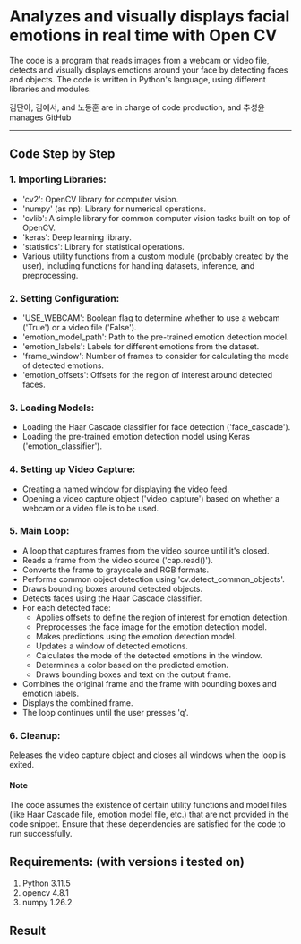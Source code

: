 # Analyzes and visually displays facial emotions in real time with Open CV

The code is a program that reads images from a webcam or video file, detects and visually displays emotions around your face by detecting faces and objects. The code is written in Python's language, using different libraries and modules.

김단아, 김예서, and 노동훈 are in charge of code production, and 추성윤 manages GitHub

---

## Code Step by Step
### 1. Importing Libraries:

- 'cv2': OpenCV library for computer vision.
- 'numpy' (as np): Library for numerical operations.
- 'cvlib': A simple library for common computer vision tasks built on top of OpenCV.
- 'keras': Deep learning library.
- 'statistics': Library for statistical operations.
- Various utility functions from a custom module (probably created by the user), including functions for handling datasets, inference, and preprocessing.

### 2. Setting Configuration:

- 'USE_WEBCAM': Boolean flag to determine whether to use a webcam ('True') or a video file ('False').
- 'emotion_model_path': Path to the pre-trained emotion detection model.
- 'emotion_labels': Labels for different emotions from the dataset.
- 'frame_window': Number of frames to consider for calculating the mode of detected emotions.
- 'emotion_offsets': Offsets for the region of interest around detected faces.

### 3. Loading Models:

- Loading the Haar Cascade classifier for face detection ('face_cascade').
- Loading the pre-trained emotion detection model using Keras ('emotion_classifier').

### 4. Setting up Video Capture:

- Creating a named window for displaying the video feed.
- Opening a video capture object ('video_capture') based on whether a webcam or a video file is to be used.

### 5. Main Loop:

- A loop that captures frames from the video source until it's closed.
- Reads a frame from the video source ('cap.read()').
- Converts the frame to grayscale and RGB formats.
- Performs common object detection using 'cv.detect_common_objects'.
- Draws bounding boxes around detected objects.
- Detects faces using the Haar Cascade classifier.
- For each detected face:
  - Applies offsets to define the region of interest for emotion detection.
  - Preprocesses the face image for the emotion detection model.
  - Makes predictions using the emotion detection model.
  - Updates a window of detected emotions.
  - Calculates the mode of the detected emotions in the window.
  - Determines a color based on the predicted emotion.
  - Draws bounding boxes and text on the output frame.
- Combines the original frame and the frame with bounding boxes and emotion labels.
- Displays the combined frame.
- The loop continues until the user presses 'q'.

### 6. Cleanup:

Releases the video capture object and closes all windows when the loop is exited.


#### Note
The code assumes the existence of certain utility functions and model files (like Haar Cascade file, emotion model file, etc.) that are not provided in the code snippet. Ensure that these dependencies are satisfied for the code to run successfully.

## Requirements: (with versions i tested on)
1. Python 3.11.5
2. opencv 4.8.1
3. numpy 1.26.2

## Result
